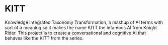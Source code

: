 # KITT
Knowledge Integrated Taxonomy Transformation, a mashup of AI terms with sort of a meaning so it makes the name KITT the infamous AI from Knight Rider. This project is to create a conversational and cognitive AI that behaves like the KITT from the series. 
